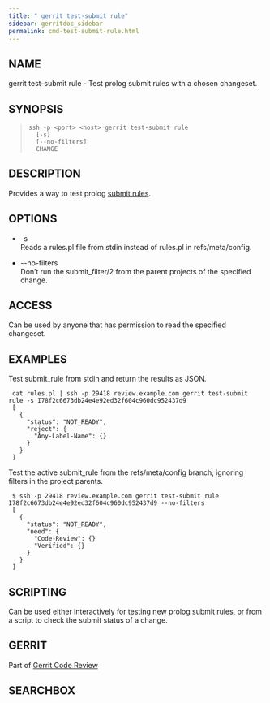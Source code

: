 ```yaml
---
title: " gerrit test-submit rule"
sidebar: gerritdoc_sidebar
permalink: cmd-test-submit-rule.html
---
```

## NAME

gerrit test-submit rule - Test prolog submit rules with a chosen
changeset.

## SYNOPSIS

> 
> 
>     ssh -p <port> <host> gerrit test-submit rule
>       [-s]
>       [--no-filters]
>       CHANGE

## DESCRIPTION

Provides a way to test prolog [submit rules](prolog-cookbook.html).

## OPTIONS

  - \-s  
    Reads a rules.pl file from stdin instead of rules.pl in
    refs/meta/config.

  - \--no-filters  
    Don’t run the submit\_filter/2 from the parent projects of the
    specified change.

## ACCESS

Can be used by anyone that has permission to read the specified
changeset.

## EXAMPLES

Test submit\_rule from stdin and return the results as
JSON.

``` 
 cat rules.pl | ssh -p 29418 review.example.com gerrit test-submit rule -s I78f2c6673db24e4e92ed32f604c960dc952437d9
 [
   {
     "status": "NOT_READY",
     "reject": {
       "Any-Label-Name": {}
     }
   }
 ]
```

Test the active submit\_rule from the refs/meta/config branch, ignoring
filters in the project
parents.

``` 
 $ ssh -p 29418 review.example.com gerrit test-submit rule I78f2c6673db24e4e92ed32f604c960dc952437d9 --no-filters
 [
   {
     "status": "NOT_READY",
     "need": {
       "Code-Review": {}
       "Verified": {}
     }
   }
 ]
```

## SCRIPTING

Can be used either interactively for testing new prolog submit rules, or
from a script to check the submit status of a change.

## GERRIT

Part of [Gerrit Code Review](index.html)

## SEARCHBOX

